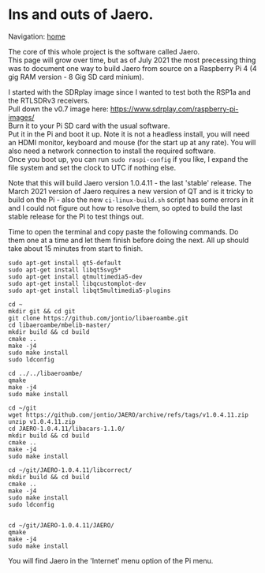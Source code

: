 # Ins and outs of Jaero.   
   
Navigation: [home](README.md)  

The core of this whole project is the software called Jaero.  
This page will grow over time, but as of July 2021 the most precessing thing was to document one way to build Jaero from source on a Raspberry Pi 4 (4 gig RAM version - 8 Gig SD card minium).   
    
I started with the SDRplay image since I wanted to test both the RSP1a and the RTLSDRv3 receivers.    
Pull down the v0.7 image here: <https://www.sdrplay.com/raspberry-pi-images/>  
Burn it to your Pi SD card with the usual software.   
Put it in the Pi and boot it up. Note it is not a headless install, you will need an HDMI monitor, keyboard and mouse (for the start up at any rate). You will also need a network connection to install the required software.   
Once you boot up, you can run ```sudo raspi-config``` if you like, I expand the file system and set the clock to UTC if nothing else.    

Note that this will build Jaero version 1.0.4.11 - the last 'stable' release. The March 2021 version of Jaero requires a new version of QT and is it tricky to build on the Pi - also the new `ci-linux-build.sh` script has some errors in it and I could not figure out how to resolve them, so opted to build the last stable release for the Pi to test things out.  

Time to open the terminal and copy paste the following commands. Do them one at a time and let them finish before doing the next. All up should take about 15 minutes from start to finish.   
    
  ```sudo apt-get install libvorbis-dev   
sudo apt-get install qt5-default  
sudo apt-get install libqt5svg5*  
sudo apt-get install qtmultimedia5-dev  
sudo apt-get install libqcustomplot-dev  
sudo apt-get install libqt5multimedia5-plugins  
  
cd ~  
mkdir git && cd git  
git clone https://github.com/jontio/libaeroambe.git  
cd libaeroambe/mbelib-master/  
mkdir build && cd build  
cmake ..  
make -j4  
sudo make install  
sudo ldconfig  
   
cd ../../libaeroambe/  
qmake  
make -j4  
sudo make install  
  
cd ~/git  
wget https://github.com/jontio/JAERO/archive/refs/tags/v1.0.4.11.zip  
unzip v1.0.4.11.zip  
cd JAERO-1.0.4.11/libacars-1.1.0/  
mkdir build && cd build  
cmake ..  
make -j4  
sudo make install  

cd ~/git/JAERO-1.0.4.11/libcorrect/  
mkdir build && cd build  
cmake ..  
make -j4  
sudo make install  
sudo ldconfig  


cd ~/git/JAERO-1.0.4.11/JAERO/  
qmake  
make -j4  
sudo make install  
```   
   
You will find Jaero in the 'Internet' menu option of the Pi menu.